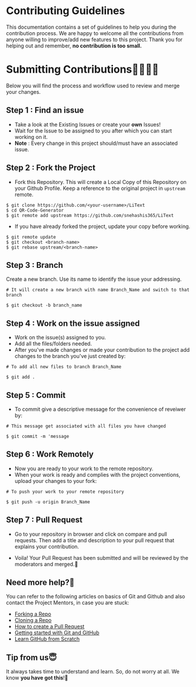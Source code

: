 # Contributing Guidelines

This documentation contains a set of guidelines to help you during the
contribution process. We are happy to welcome all the contributions from anyone
willing to improve/add new features to this project. Thank you for helping out
and remember, **no contribution is too small.**

# Submitting Contributions👩‍💻👨‍💻

Below you will find the process and workflow used to review and merge your
changes.

## Step 1 : Find an issue

- Take a look at the Existing Issues or create your **own** Issues!
- Wait for the Issue to be assigned to you after which you can start working on
  it.
- **Note** : Every change in this project should/must have an associated issue.

## Step 2 : Fork the Project

- Fork this Repository. This will create a Local Copy of this Repository on your
  Github Profile. Keep a reference to the original project in `upstream` remote.

```
$ git clone https://github.com/<your-username>/LiText
$ cd QR-Code-Generator
$ git remote add upstream https://github.com/snehashis365/LiText
```

- If you have already forked the project, update your copy before working.

```
$ git remote update
$ git checkout <branch-name>
$ git rebase upstream/<branch-name>
```

## Step 3 : Branch

Create a new branch. Use its name to identify the issue your addressing.

```
# It will create a new branch with name Branch_Name and switch to that branch

$ git checkout -b branch_name
```

## Step 4 : Work on the issue assigned

- Work on the issue(s) assigned to you.
- Add all the files/folders needed.
- After you've made changes or made your contribution to the project add changes
  to the branch you've just created by:

```
# To add all new files to branch Branch_Name

$ git add .
```

## Step 5 : Commit

- To commit give a descriptive message for the convenience of reveiwer by:

```
# This message get associated with all files you have changed

$ git commit -m 'message
```

## Step 6 : Work Remotely

- Now you are ready to your work to the remote repository.
- When your work is ready and complies with the project conventions, upload your
  changes to your fork:

```
# To push your work to your remote repository

$ git push -u origin Branch_Name
```

## Step 7 : Pull Request

- Go to your repository in browser and click on compare and pull requests. Then
  add a title and description to your pull request that explains your
  contribution.

- Voila! Your Pull Request has been submitted and will be reviewed by the
  moderators and merged.🥳

## Need more help?🤔

You can refer to the following articles on basics of Git and Github and also
contact the Project Mentors, in case you are stuck:

- [Forking a Repo](https://help.github.com/en/github/getting-started-with-github/fork-a-repo)
- [Cloning a Repo](https://help.github.com/en/desktop/contributing-to-projects/creating-an-issue-or-pull-request)
- [How to create a Pull Request](https://opensource.com/article/19/7/create-pull-request-github)
- [Getting started with Git and GitHub](https://towardsdatascience.com/getting-started-with-git-and-github-6fcd0f2d4ac6)
- [Learn GitHub from Scratch](https://lab.github.com/githubtraining/introduction-to-github)

## Tip from us😇

It always takes time to understand and learn. So, do not worry at all. We know
**you have got this**!💪
